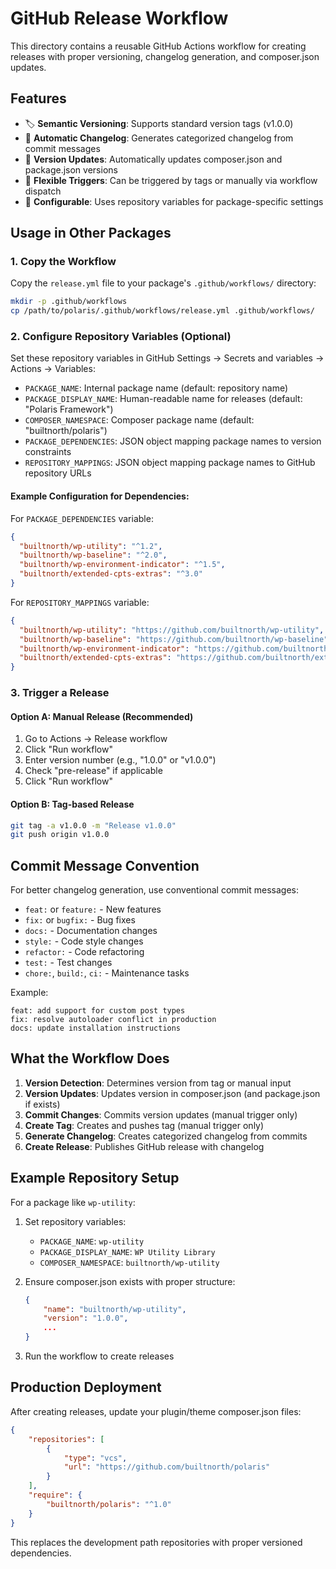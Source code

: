 # GitHub Release Workflow

This directory contains a reusable GitHub Actions workflow for creating releases with proper versioning, changelog generation, and composer.json updates.

## Features

- 🏷️ **Semantic Versioning**: Supports standard version tags (v1.0.0)
- 📝 **Automatic Changelog**: Generates categorized changelog from commit messages
- 🔄 **Version Updates**: Automatically updates composer.json and package.json versions
- 🎯 **Flexible Triggers**: Can be triggered by tags or manually via workflow dispatch
- 🔧 **Configurable**: Uses repository variables for package-specific settings

## Usage in Other Packages

### 1. Copy the Workflow

Copy the `release.yml` file to your package's `.github/workflows/` directory:

```bash
mkdir -p .github/workflows
cp /path/to/polaris/.github/workflows/release.yml .github/workflows/
```

### 2. Configure Repository Variables (Optional)

Set these repository variables in GitHub Settings → Secrets and variables → Actions → Variables:

- `PACKAGE_NAME`: Internal package name (default: repository name)
- `PACKAGE_DISPLAY_NAME`: Human-readable name for releases (default: "Polaris Framework")
- `COMPOSER_NAMESPACE`: Composer package name (default: "builtnorth/polaris")
- `PACKAGE_DEPENDENCIES`: JSON object mapping package names to version constraints
- `REPOSITORY_MAPPINGS`: JSON object mapping package names to GitHub repository URLs

#### Example Configuration for Dependencies:

For `PACKAGE_DEPENDENCIES` variable:
```json
{
  "builtnorth/wp-utility": "^1.2",
  "builtnorth/wp-baseline": "^2.0",
  "builtnorth/wp-environment-indicator": "^1.5",
  "builtnorth/extended-cpts-extras": "^3.0"
}
```

For `REPOSITORY_MAPPINGS` variable:
```json
{
  "builtnorth/wp-utility": "https://github.com/builtnorth/wp-utility",
  "builtnorth/wp-baseline": "https://github.com/builtnorth/wp-baseline",
  "builtnorth/wp-environment-indicator": "https://github.com/builtnorth/wp-environment-indicator",
  "builtnorth/extended-cpts-extras": "https://github.com/builtnorth/extended-cpts-extras"
}
```

### 3. Trigger a Release

#### Option A: Manual Release (Recommended)

1. Go to Actions → Release workflow
2. Click "Run workflow"
3. Enter version number (e.g., "1.0.0" or "v1.0.0")
4. Check "pre-release" if applicable
5. Click "Run workflow"

#### Option B: Tag-based Release

```bash
git tag -a v1.0.0 -m "Release v1.0.0"
git push origin v1.0.0
```

## Commit Message Convention

For better changelog generation, use conventional commit messages:

- `feat:` or `feature:` - New features
- `fix:` or `bugfix:` - Bug fixes
- `docs:` - Documentation changes
- `style:` - Code style changes
- `refactor:` - Code refactoring
- `test:` - Test changes
- `chore:`, `build:`, `ci:` - Maintenance tasks

Example:
```
feat: add support for custom post types
fix: resolve autoloader conflict in production
docs: update installation instructions
```

## What the Workflow Does

1. **Version Detection**: Determines version from tag or manual input
2. **Version Updates**: Updates version in composer.json (and package.json if exists)
3. **Commit Changes**: Commits version updates (manual trigger only)
4. **Create Tag**: Creates and pushes tag (manual trigger only)
5. **Generate Changelog**: Creates categorized changelog from commits
6. **Create Release**: Publishes GitHub release with changelog

## Example Repository Setup

For a package like `wp-utility`:

1. Set repository variables:
   - `PACKAGE_NAME`: `wp-utility`
   - `PACKAGE_DISPLAY_NAME`: `WP Utility Library`
   - `COMPOSER_NAMESPACE`: `builtnorth/wp-utility`

2. Ensure composer.json exists with proper structure:
   ```json
   {
       "name": "builtnorth/wp-utility",
       "version": "1.0.0",
       ...
   }
   ```

3. Run the workflow to create releases

## Production Deployment

After creating releases, update your plugin/theme composer.json files:

```json
{
    "repositories": [
        {
            "type": "vcs",
            "url": "https://github.com/builtnorth/polaris"
        }
    ],
    "require": {
        "builtnorth/polaris": "^1.0"
    }
}
```

This replaces the development path repositories with proper versioned dependencies.